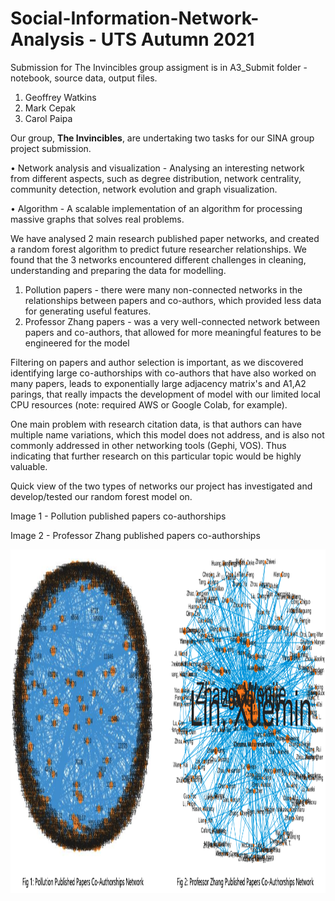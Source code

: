# Social-Information-Network-Analysis - UTS Autumn 2021

Submission for The Invincibles group assigment is in A3_Submit folder - notebook, source data, output files.

1. Geoffrey Watkins
2. Mark Cepak
3. Carol Paipa

Our group, **The Invincibles**, are undertaking two tasks for our SINA group project submission.
 
• Network analysis and visualization - Analysing an interesting network from different aspects, such as degree distribution, network centrality, community detection, network evolution and graph visualization.

• Algorithm - A scalable implementation of an algorithm for processing massive graphs that solves real problems.

We have analysed 2 main research published paper networks, and created a random forest algorithm to predict future researcher relationships. We found that the 3 networks encountered different challenges in cleaning, understanding and preparing the data for modelling.

1. Pollution papers - there were many non-connected networks in the relationships between papers and co-authors, which provided less data for generating useful features.
2. Professor Zhang papers - was a very well-connected network between papers and co-authors, that allowed for more meaningful features to be engineered for the model

Filtering on papers and author selection is important, as we discovered identifying large co-authorships with co-authors that have also worked on many papers, leads to exponentially large adjacency matrix's and A1,A2 parings, that really impacts the development of model with our limited local CPU resources (note: required AWS or Google Colab, for example).

One main problem with research citation data, is that authors can have multiple name variations, which this model does not address, and is also not commonly addressed in other networking tools (Gephi, VOS). Thus indicating that further research on this particular topic would be highly valuable.

Quick view of the two types of networks our project has investigated and develop/tested our random forest model on.

Image 1 - Pollution published papers co-authorships

Image 2 - Professor Zhang published papers co-authorships

<img src="./img/sina_coauthor_nw.png" width="1200" height="550">





